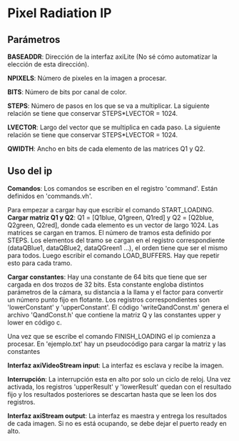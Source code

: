 # Pixel Radiation IP

## Parámetros

**BASEADDR**:	Dirección de la interfaz axiLite (No sé cómo automatizar la elección de esta dirección).

**NPIXELS**:	Número de pixeles en la imagen a procesar.

**BITS**:	Número de bits por canal de color.

**STEPS**:	Número de pasos en los que se va a multiplicar. La siguiente relación se tiene que conservar STEPS*LVECTOR = 1024.

**LVECTOR**:	Largo del vector que se multiplica en cada paso. La siguiente relación se tiene que  conservar STEPS*LVECTOR = 1024.

**QWIDTH**:	Ancho en bits de cada elemento de las matrices Q1 y Q2.

## Uso del ip

**Comandos**: Los comandos se escriben en el registro 'command'. Están definidos en 'commands.vh'.

Para empezar a cargar hay que escribir el comando START_LOADING.
**Cargar matriz Q1 y Q2**: Q1 = [Q1blue, Q1green, Q1red] y  Q2 = [Q2blue, Q2green, Q2red], donde cada elemento es un vector de largo 1024. Las matrices se cargan en tramos. El número de tramos esta definido por STEPS. Los elementos del tramo se cargan en el registro correspondiente (dataQBlue1, dataQBlue2, dataQGreen1 ...), el orden tiene que ser el mismo para todos. Luego escribir el comando LOAD_BUFFERS. Hay que repetir esto para cada tramo.

**Cargar constantes**: Hay una constante de 64 bits que tiene que ser cargada en dos trozos de 32 bits. Esta constante engloba distintos parámetros de la cámara, su distancia a la llama y el factor para convertir un número punto fijo en flotante. Los registros correspondientes son  'lowerConstant' y 'upperConstant'. El código  'writeQandConst.m' genera el archivo 'QandConst.h' que contiene la matriz Q y las constantes upper y lower en código c.

Una vez que se escribe el comando FINISH_LOADING el ip comienza a procesar.
En 'ejemplo.txt' hay un pseudocódigo para cargar la matriz y las constantes

**Interfaz axiVideoStream input**: La interfaz es esclava y recibe la imagen.

**Interrupción**: La interrupción esta en alto por solo un ciclo de reloj. Una vez activada, los registros 'upperResult' y 'lowerResult' quedan con el resultado fijo y los resultados posteriores se descartan hasta que se leen los dos registros.

**Interfaz axiStream output**: La interfaz es maestra y entrega los resultados de cada imagen. Si no es está ocupando, se debe dejar el puerto ready en alto.


